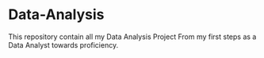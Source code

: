 # Data-Analysis
This repository contain all my Data Analysis Project From my first steps as a Data Analyst towards proficiency.
